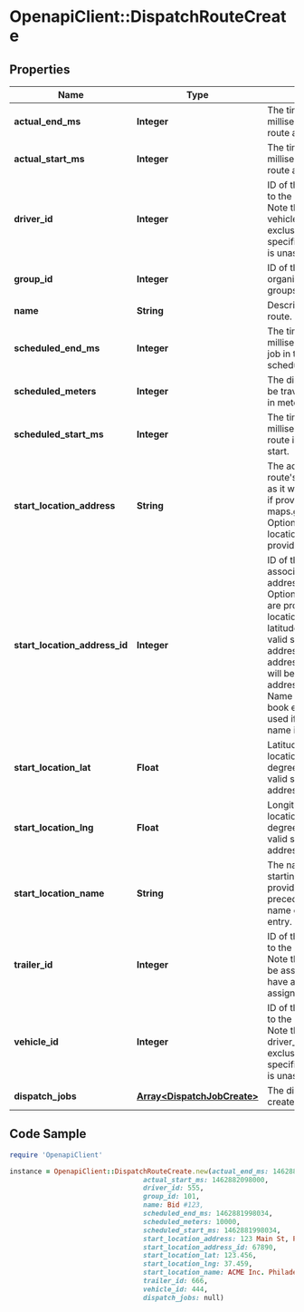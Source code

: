 # OpenapiClient::DispatchRouteCreate

## Properties
Name | Type | Description | Notes
------------ | ------------- | ------------- | -------------
**actual_end_ms** | **Integer** | The time in Unix epoch milliseconds that the route actually ended. | [optional] 
**actual_start_ms** | **Integer** | The time in Unix epoch milliseconds that the route actually started. | [optional] 
**driver_id** | **Integer** | ID of the driver assigned to the dispatch route. Note that driver_id and vehicle_id are mutually exclusive. If neither is specified, then the route is unassigned. | [optional] 
**group_id** | **Integer** | ID of the group if the organization has multiple groups (optional). | [optional] 
**name** | **String** | Descriptive name of this route. | 
**scheduled_end_ms** | **Integer** | The time in Unix epoch milliseconds that the last job in the route is scheduled to end. | 
**scheduled_meters** | **Integer** | The distance expected to be traveled for this route in meters. | [optional] 
**scheduled_start_ms** | **Integer** | The time in Unix epoch milliseconds that the route is scheduled to start. | 
**start_location_address** | **String** | The address of the route&#39;s starting location, as it would be recognized if provided to maps.google.com. Optional if a valid start location address ID is provided. | [optional] 
**start_location_address_id** | **Integer** | ID of the start location associated with an address book entry. Optional if valid values are provided for start location address or latitude/longitude. If a valid start location address ID is provided, address/latitude/longitude will be used from the address book entry. Name of the address book entry will only be used if the start location name is not provided. | [optional] 
**start_location_lat** | **Float** | Latitude of the start location in decimal degrees. Optional if a valid start location address ID is provided. | [optional] 
**start_location_lng** | **Float** | Longitude of the start location in decimal degrees. Optional if a valid start location address ID is provided. | [optional] 
**start_location_name** | **String** | The name of the route&#39;s starting location. If provided, it will take precedence over the name of the address book entry. | [optional] 
**trailer_id** | **Integer** | ID of the trailer assigned to the dispatch route. Note that trailers can only be assigned to routes that have a Vehicle or Driver assigned to them. | [optional] 
**vehicle_id** | **Integer** | ID of the vehicle assigned to the dispatch route. Note that vehicle_id and driver_id are mutually exclusive. If neither is specified, then the route is unassigned. | [optional] 
**dispatch_jobs** | [**Array&lt;DispatchJobCreate&gt;**](DispatchJobCreate.md) | The dispatch jobs to create for this route. | 

## Code Sample

```ruby
require 'OpenapiClient'

instance = OpenapiClient::DispatchRouteCreate.new(actual_end_ms: 1462882101000,
                                 actual_start_ms: 1462882098000,
                                 driver_id: 555,
                                 group_id: 101,
                                 name: Bid #123,
                                 scheduled_end_ms: 1462881998034,
                                 scheduled_meters: 10000,
                                 scheduled_start_ms: 1462881998034,
                                 start_location_address: 123 Main St, Philadelphia, PA 19106,
                                 start_location_address_id: 67890,
                                 start_location_lat: 123.456,
                                 start_location_lng: 37.459,
                                 start_location_name: ACME Inc. Philadelphia HQ,
                                 trailer_id: 666,
                                 vehicle_id: 444,
                                 dispatch_jobs: null)
```


